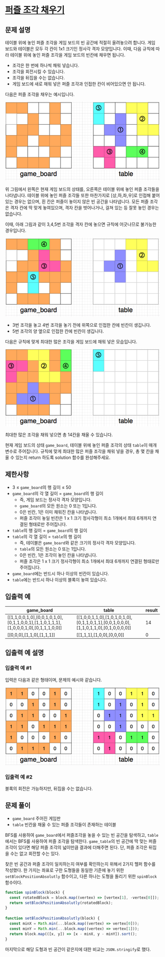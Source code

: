 # [퍼즐 조각 채우기](https://school.programmers.co.kr/learn/courses/30/lessons/84021)

## 문제 설명

테이블 위에 놓인 퍼즐 조각을 게임 보드의 빈 공간에 적절히 올려놓으려 합니다. 게임 보드와 테이블은 모두 각 칸이 1x1 크기인 정사각 격자 모양입니다. 이때, 다음 규칙에 따라 테이블 위에 놓인 퍼즐 조각을 게임 보드의 빈칸에 채우면 됩니다.

- 조각은 한 번에 하나씩 채워 넣습니다.
- 조각을 회전시킬 수 있습니다.
- 조각을 뒤집을 수는 없습니다.
- 게임 보드에 새로 채워 넣은 퍼즐 조각과 인접한 칸이 비어있으면 안 됩니다.

다음은 퍼즐 조각을 채우는 예시입니다.

![puzzle_5](./puzzle_5.png)

위 그림에서 왼쪽은 현재 게임 보드의 상태를, 오른쪽은 테이블 위에 놓인 퍼즐 조각들을 나타냅니다. 테이블 위에 놓인 퍼즐 조각들 또한 마찬가지로 [상,하,좌,우]로 인접해 붙어있는 경우는 없으며, 흰 칸은 퍼즐이 놓이지 않은 빈 공간을 나타냅니다. 모든 퍼즐 조각은 격자 칸에 딱 맞게 놓여있으며, 격자 칸을 벗어나거나, 걸쳐 있는 등 잘못 놓인 경우는 없습니다.

이때, 아래 그림과 같이 3,4,5번 조각을 격자 칸에 놓으면 규칙에 어긋나므로 불가능한 경우입니다.

![puzzle_6](./puzzle_6.png)

- 3번 조각을 놓고 4번 조각을 놓기 전에 위쪽으로 인접한 칸에 빈칸이 생깁니다.
- 5번 조각의 양 옆으로 인접한 칸에 빈칸이 생깁니다.

다음은 규칙에 맞게 최대한 많은 조각을 게임 보드에 채워 넣은 모습입니다.

![puzzle_7](./puzzle_7.png)

최대한 많은 조각을 채워 넣으면 총 14칸을 채울 수 있습니다.

현재 게임 보드의 상태 `game_board`, 테이블 위에 놓인 퍼즐 조각의 상태 `table`이 매개변수로 주어집니다. 규칙에 맞게 최대한 많은 퍼즐 조각을 채워 넣을 경우, 총 몇 칸을 채울 수 있는지 return 하도록 solution 함수를 완성해주세요.

## 제한사항

- 3 ≤ `game_board`의 행 길이 ≤ 50
- `game_board`의 각 열 길이 = `game_board`의 행 길이
  - 즉, 게임 보드는 정사각 격자 모양입니다.
  - `game_board`의 모든 원소는 0 또는 1입니다.
  - 0은 빈칸, 1은 이미 채워진 칸을 나타냅니다.
  - 퍼즐 조각이 놓일 빈칸은 1 x 1 크기 정사각형이 최소 1개에서 최대 6개까지 연결된 형태로만 주어집니다.
- `table`의 행 길이 = `game_board`의 행 길이
- `table`의 각 열 길이 = `table`의 행 길이
  - 즉, 테이블은 `game_board`와 같은 크기의 정사각 격자 모양입니다.
  - `table`의 모든 원소는 0 또는 1입니다.
  - 0은 빈칸, 1은 조각이 놓인 칸을 나타냅니다.
  - 퍼즐 조각은 1 x 1 크기 정사각형이 최소 1개에서 최대 6개까지 연결된 형태로만 주어집니다.
- `game_board`에는 반드시 하나 이상의 빈칸이 있습니다.
- `table`에는 반드시 하나 이상의 블록이 놓여 있습니다.

## 입출력 예

| game_board                                                                            | table                                                                                 | result |
| ------------------------------------------------------------------------------------- | ------------------------------------------------------------------------------------- | ------ |
| [[1,1,0,0,1,0],[0,0,1,0,1,0],[0,1,1,0,0,1],[1,1,0,1,1,1],[1,0,0,0,1,0],[0,1,1,1,0,0]] | [[1,0,0,1,1,0],[1,0,1,0,1,0],[0,1,1,0,1,1],[0,0,1,0,0,0],[1,1,0,1,1,0],[0,1,0,0,0,0]] | 14     |
| [[0,0,0],[1,1,0],[1,1,1]]                                                             | [[1,1,1],[1,0,0],[0,0,0]]                                                             | 0      |

## 입출력 예 설명

### 입출력 예 #1

입력은 다음과 같은 형태이며, 문제의 예시와 같습니다.

![puzzle_9](./puzzle_9.png)

### 입출력 예 #2

블록의 회전은 가능하지만, 뒤집을 수는 없습니다.

## 문제 풀이

- `game_board` 주어진 게임판
- `table` 빈칸을 채울 수 있는 퍼즐 조각들이 존재하는 테이블

BFS를 사용하여 `game_board`에서 퍼즐조각을 놓을 수 있는 빈 공간을 탐색하고, `table`에서는 BFS를 사용하여 퍼즐 조각을 탐색한다. `game_table`의 빈 공간에 딱 맞는 퍼즐 조각이 있다면 해당 퍼즐 조각의 넓이만큼 결과에 더해주면 된다. 단, 퍼즐 조각은 뒤집을 수는 없고 회전할 수는 있다.

찾은 빈 공간과 퍼즐 조각이 일치하는지 여부를 확인하는지 위해서 2가지 헬퍼 함수를 작성했다. 한 가지는 좌표로 구한 도형들을 동일한 기준에 놓기 위한 `setBlockPositionAbsolutly` 함수이고, 다른 하나는 도형을 돌리기 위한 `spinBlock` 함수이다.

```js
function spinBlock(block) {
  const rotatedBlock = block.map((vertex) => [vertex[1], -vertex[0]]);
  return setBlockPositionAbsolutly(rotatedBlock);
}

function setBlockPositionAbsolutly(block) {
  const minX = Math.min(...block.map((vertex) => vertex[0]));
  const minY = Math.min(...block.map((vertex) => vertex[1]));
  return block.map(([x, y]) => [x - minX, y - minY]).sort();
}
```

마지막으로 해당 도형과 빈 공간이 같은지에 대한 비교는 `JSON.stringify`로 했다.
